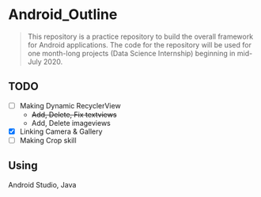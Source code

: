 # Android_Outline
>This repository is a practice repository to build the overall framework for Android applications. 
>The code for the repository will be used for one month-long projects (Data Science Internship) beginning in mid-July 2020.

## TODO
- [ ] Making Dynamic RecyclerView 
  * ~~Add, Delete, Fix textviews~~
  * Add, Delete imageviews
- [x] Linking Camera & Gallery
- [ ] Making Crop skill

## Using
Android Studio, Java

